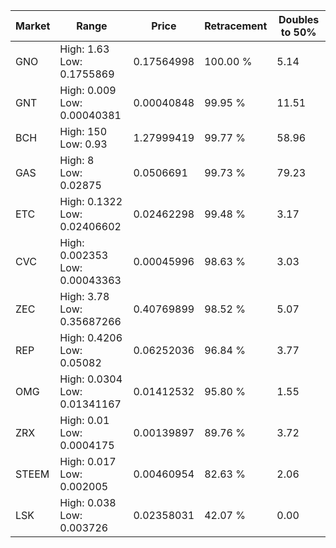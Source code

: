| Market | Range | Price| Retracement | Doubles to 50% |
| --- | --- | --- | --- | --- |
| GNO | High: 1.63<br />Low: 0.1755869 | 0.17564998 | 100.00 % | 5.14 |
| GNT | High: 0.009<br />Low: 0.00040381 | 0.00040848 | 99.95 % | 11.51 |
| BCH | High: 150<br />Low: 0.93 | 1.27999419 | 99.77 % | 58.96 |
| GAS | High: 8<br />Low: 0.02875 | 0.0506691 | 99.73 % | 79.23 |
| ETC | High: 0.1322<br />Low: 0.02406602 | 0.02462298 | 99.48 % | 3.17 |
| CVC | High: 0.002353<br />Low: 0.00043363 | 0.00045996 | 98.63 % | 3.03 |
| ZEC | High: 3.78<br />Low: 0.35687266 | 0.40769899 | 98.52 % | 5.07 |
| REP | High: 0.4206<br />Low: 0.05082 | 0.06252036 | 96.84 % | 3.77 |
| OMG | High: 0.0304<br />Low: 0.01341167 | 0.01412532 | 95.80 % | 1.55 |
| ZRX | High: 0.01<br />Low: 0.0004175 | 0.00139897 | 89.76 % | 3.72 |
| STEEM | High: 0.017<br />Low: 0.002005 | 0.00460954 | 82.63 % | 2.06 |
| LSK | High: 0.038<br />Low: 0.003726 | 0.02358031 | 42.07 % | 0.00 |
